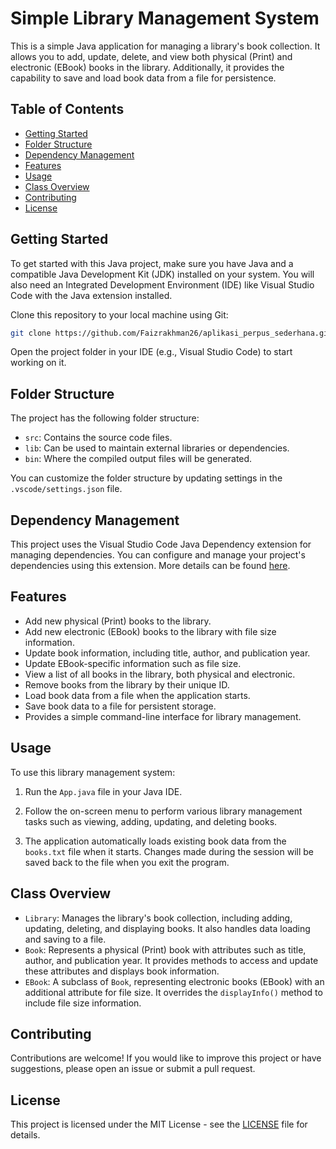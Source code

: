 # Simple Library Management System

This is a simple Java application for managing a library's book collection. It allows you to add, update, delete, and view both physical (Print) and electronic (EBook) books in the library. Additionally, it provides the capability to save and load book data from a file for persistence.

## Table of Contents

- [Getting Started](#getting-started)
- [Folder Structure](#folder-structure)
- [Dependency Management](#dependency-management)
- [Features](#features)
- [Usage](#usage)
- [Class Overview](#class-overview)
- [Contributing](#contributing)
- [License](#license)

## Getting Started

To get started with this Java project, make sure you have Java and a compatible Java Development Kit (JDK) installed on your system. You will also need an Integrated Development Environment (IDE) like Visual Studio Code with the Java extension installed.

Clone this repository to your local machine using Git:

```bash
git clone https://github.com/Faizrakhman26/aplikasi_perpus_sederhana.git
```

Open the project folder in your IDE (e.g., Visual Studio Code) to start working on it.

## Folder Structure

The project has the following folder structure:

- `src`: Contains the source code files.
- `lib`: Can be used to maintain external libraries or dependencies.
- `bin`: Where the compiled output files will be generated.

You can customize the folder structure by updating settings in the `.vscode/settings.json` file.

## Dependency Management

This project uses the Visual Studio Code Java Dependency extension for managing dependencies. You can configure and manage your project's dependencies using this extension. More details can be found [here](https://github.com/microsoft/vscode-java-dependency#manage-dependencies).

## Features

- Add new physical (Print) books to the library.
- Add new electronic (EBook) books to the library with file size information.
- Update book information, including title, author, and publication year.
- Update EBook-specific information such as file size.
- View a list of all books in the library, both physical and electronic.
- Remove books from the library by their unique ID.
- Load book data from a file when the application starts.
- Save book data to a file for persistent storage.
- Provides a simple command-line interface for library management.

## Usage

To use this library management system:

1. Run the `App.java` file in your Java IDE.

2. Follow the on-screen menu to perform various library management tasks such as viewing, adding, updating, and deleting books.

3. The application automatically loads existing book data from the `books.txt` file when it starts. Changes made during the session will be saved back to the file when you exit the program.

## Class Overview

- `Library`: Manages the library's book collection, including adding, updating, deleting, and displaying books. It also handles data loading and saving to a file.
- `Book`: Represents a physical (Print) book with attributes such as title, author, and publication year. It provides methods to access and update these attributes and displays book information.
- `EBook`: A subclass of `Book`, representing electronic books (EBook) with an additional attribute for file size. It overrides the `displayInfo()` method to include file size information.

## Contributing

Contributions are welcome! If you would like to improve this project or have suggestions, please open an issue or submit a pull request.

## License

This project is licensed under the MIT License - see the [LICENSE](LICENSE) file for details.
